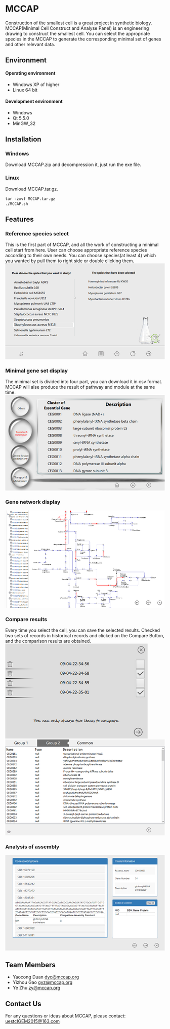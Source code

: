 # MCCAP

Construction of the smallest cell is a great project in synthetic biology. MCCAP(Minimal Cell Construct and Analyse Panel) is an engineering drawing to construct the smallest cell. You can select the appropriate species in the MCCAP to generate the corresponding minimal set of genes and other relevant data.

## Environment

#### Operating environment
* Windows XP of higher
* Linux 64 bit

#### Development environment
* Windows
* Qt 5.5.0
* MinGW_32

## Installation

### Windows
Download MCCAP.zip and decompression it, just run the exe file.

### Linux
Download MCCAP.tar.gz.

    tar -zxvf MCCAP.tar.gz
    ./MCCAP.sh

## Features

### Reference species select
This is the first part of MCCAP, and all the work of constructing  a minimal cell start from here. User can choose appropriate reference species according to their own needs. You can choose species(at least 4) which you wanted by pull them to right side or double clicking them.
![](https://github.com/igemsoftware/UESTC_Software2015/blob/master/MCCAP_Project_Windows/README_image/genepick.png)

### Minimal gene set display
The minimal set is divided into four part, you can download it in csv format. MCCAP will alse produce the result of pathway and module at the same time.
![](https://github.com/igemsoftware/UESTC_Software2015/blob/master/MCCAP_Project_Windows/README_image/showresults.png)

### Gene network display
![](https://github.com/igemsoftware/UESTC_Software2015/blob/master/MCCAP_Project_Windows/README_image/pathway.png)

### Compare results
Every time you select the cell, you can save the selected results. Checked two sets of records in historical records and clicked on the Compare Button, and the comparison results are obtained.
![](https://github.com/igemsoftware/UESTC_Software2015/blob/master/MCCAP_Project_Windows/README_image/choose.png)
![](https://github.com/igemsoftware/UESTC_Software2015/blob/master/MCCAP_Project_Windows/README_image/compare.png)

### Analysis of assembly
![](https://github.com/igemsoftware/UESTC_Software2015/blob/master/MCCAP_Project_Windows/README_image/detail.png)

## Team Members
* Yaocong Duan <dyc@mccap.org>
* Yizhou Gao <gyz@mccap.org>
* Ye Zhu <zy@mccap.org>

## Contact Us

For any questions or ideas about MCCAP, please contact:
uestcIGEM2015@163.com

